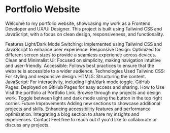 # Portfolio Website
Welcome to my portfolio website, showcasing my work as a Frontend Developer and UX/UI Designer. This project is built using Tailwind CSS and JavaScript, with a focus on clean design, responsiveness, and functionality.

Features
Light/Dark Mode Switching: Implemented using Tailwind CSS and JavaScript to enhance user experience.
Responsive Design: Optimized for different screen sizes to provide a seamless experience across devices.
Clean and Minimalist UI: Focused on simplicity, making navigation intuitive and user-friendly.
Accessible: Follows best practices to ensure that the website is accessible to a wider audience.
Technologies Used
Tailwind CSS: For styling and responsive design.
HTML5: Structuring the content.
JavaScript: For interactivity, including light/dark mode toggle.
GitHub Pages: Deployed on GitHub Pages for easy access and sharing.
How to Use
Visit the portfolio at Portfolio Link.
Browse through my projects and design work.
Toggle between light and dark mode using the button in the top right corner.
Future Improvements
Adding new sections to showcase additional projects and skills.
Enhancing accessibility features and performance optimization.
Integrating a blog section to share my insights and experiences.
Contact
Feel free to reach out if you'd like to collaborate or discuss any projects.

